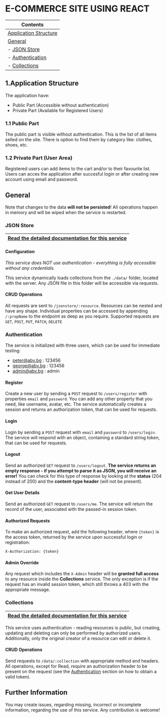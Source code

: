 # E-COMMERCE SITE USING REACT

| Contents
|---
| [Application Structure](#application)
| [General](#general)
| - [JSON Store](#json-store)
| - [Authentication](#authentication)
| - [Collections](#collections)

## 1.Application Structure

The application have:
*	Public Part (Accessible without authentication)
*	Private Part (Available for Registered Users)
### 1.1 Public Part
The public part is visible without authentication. This is the list of all items selled on the site. There is option to find them by category like: clothes, shoes, etc.
### 1.2 Private Part (User Area)
Registered users can add items to the cart and/or to their favourite list. Users can acces the application after succesful login or after creating new account using email and password.


## General

Note that changes to the data **will not be persisted**! All operations happen in memory and will be wiped when the service is restarted.

### JSON Store

| [Read the detailed documentation for this service](./JSONSTORE.md)
|---

#### Configuration
*This service does NOT use authentication - everything is fully accessible without any credentials.*

This service dynamically loads collections from the `./data/` folder, located with the server. Any JSON file in this folder will be accessible via requests.

#### CRUD Operations

All requests are sent to `/jsonstore/:resource`. Resources can be nested and have any shape. Individual properties can be accessed by appending `/:propName` to the endpoint as deep as you require. Supported requests are `GET`, `POST`, `PUT`, `PATCH`, `DELETE`

### Authentication

The service is initialized with three users, which can be used for immediate testing:
* peter@abv.bg : 123456
* george@abv.bg : 123456
* admin@abv.bg : admin

#### Register
Create a new user by sending a `POST` request to `/users/register` with properties `email` and `password`. You can add any other property that you need, like username, avatar, etc. The service automatically creates a session and returns an authorization token, that can be used for requests.

#### Login
Login by sending a `POST` request with `email` and `password` to `/users/login`. The service will respond with an object, containing a standard string token, that can be used for requests.

#### Logout
Send an authorized `GET` request to `/users/logout`. **The service returns an empty response - if you attempt to parse it as JSON, you will receive an error!** You can check for this type of response by looking at the **status** (204 instead of 200) and the **content-type header** (will not be present).

#### Get User Details
Send an authorized `GET` request to `/users/me`. The service will return the record of the user, associated with the passed-in session token.

#### Authorized Requests
To make an authorized request, add the following header, where `{token}` is the access token, returned by the service upon successful login or registration:
```
X-Authorization: {token}
```

#### Admin Override
Any request which includes the `X-Admin` header will be **granted full access** to any resource inside the **Collections** service. The only exception is if the request has an invalid session token, which still throws a 403 with the appropriate message.

### Collections

| [Read the detailed documentation for this service](./COLLECTIONS.md)
|---

This service uses authentication - reading resources is public, but creating, updating and deleting can only be performed by authorized users. Additionally, only the original creator of a resource can edit or delete it.

#### CRUD Operations

Send requests to `/data/:collection` with appropriate method and headers. All operations, except for Read, require an authorization header to be present on the request (see the [Authentication](Authentication) section on how to obtain a valid token).

## Further Information
You may create issues, regarding missing, incorrect or incomplete information, regarding the use of this service. Any contribution is welcome!


